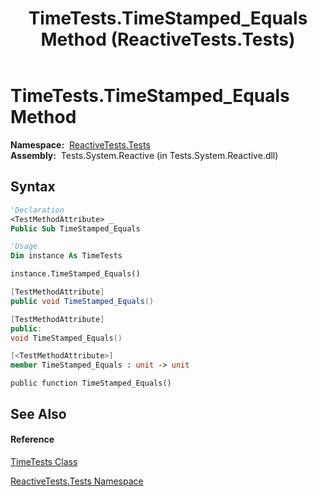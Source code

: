 ﻿---
title: TimeTests.TimeStamped_Equals Method  (ReactiveTests.Tests)
TOCTitle: TimeStamped_Equals Method
ms:assetid: M:ReactiveTests.Tests.TimeTests.TimeStamped_Equals
ms:mtpsurl: https://msdn.microsoft.com/en-us/library/reactivetests.tests.timetests.timestamped_equals(v=VS.103)
ms:contentKeyID: 36619693
ms.date: 06/28/2011
mtps_version: v=VS.103
f1_keywords:
- ReactiveTests.Tests.TimeTests.TimeStamped_Equals
dev_langs:
- CSharp
- JScript
- VB
- FSharp
- c++
---

# TimeTests.TimeStamped\_Equals Method

**Namespace:**  [ReactiveTests.Tests](hh289046\(v=vs.103\).md)  
**Assembly:**  Tests.System.Reactive (in Tests.System.Reactive.dll)

## Syntax

``` vb
'Declaration
<TestMethodAttribute> _
Public Sub TimeStamped_Equals
```

``` vb
'Usage
Dim instance As TimeTests

instance.TimeStamped_Equals()
```

``` csharp
[TestMethodAttribute]
public void TimeStamped_Equals()
```

``` c++
[TestMethodAttribute]
public:
void TimeStamped_Equals()
```

``` fsharp
[<TestMethodAttribute>]
member TimeStamped_Equals : unit -> unit 
```

``` jscript
public function TimeStamped_Equals()
```

## See Also

#### Reference

[TimeTests Class](hh303701\(v=vs.103\).md)

[ReactiveTests.Tests Namespace](hh289046\(v=vs.103\).md)

